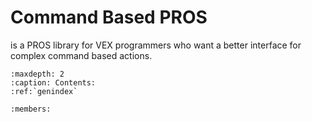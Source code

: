 # Command Based PROS

is a PROS library for VEX programmers who want a better interface for complex command based actions.

```{toctree}
:maxdepth: 2
:caption: Contents:
:ref:`genindex`
```

```{doxygenclass} Command
:members:
```
